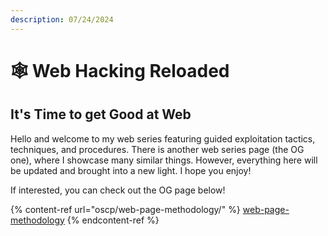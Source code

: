 ```yaml
---
description: 07/24/2024
---
```


# 🕸️ Web Hacking Reloaded

## It's Time to get Good at Web

Hello and welcome to my web series featuring guided exploitation tactics, techniques, and procedures. There is another web series page (the OG one), where I showcase many similar things. However, everything here will be updated and brought into a new light. I hope you enjoy!

If interested, you can check out the OG page below!

{% content-ref url="oscp/web-page-methodology/" %}
[web-page-methodology](oscp/web-page-methodology/)
{% endcontent-ref %}
